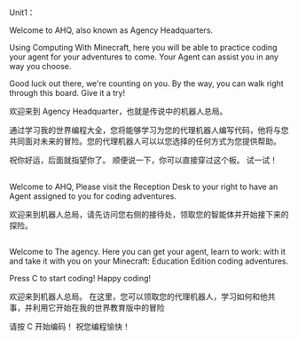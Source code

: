 ##
Unit1：

Welcome to AHQ, also known as Agency Headquarters. 

Using Computing With Minecraft, here you will be able to practice coding your agent for your adventures to come. Your Agent can assist you in any way you choose.
 
Good luck out there, we're counting on you. By the way, you can walk right through this board. Give it a try! 

欢迎来到 Agency Headquarter，也就是传说中的机器人总局。

通过学习我的世界编程大全，您将能够学习为您的代理机器人编写代码，他将与您共同面对未来的冒险。您的代理机器人可以以您选择的任何方式为您提供帮助。
 
祝你好运，后面就指望你了。 顺便说一下，你可以直接穿过这个板。 试一试！

##
Welcome to AHQ, Please visit the Reception Desk to your right to have an Agent assigned to you for coding adventures.

欢迎来到机器人总局，请先访问您右侧的接待处，领取您的智能体并开始接下来的探险。

##
Welcome to The agency. Here you can get your agent, learn to work: with it and take it with you on your Minecraft:  Education Edition coding adventures. 

Press C to start coding! Happy coding! 

欢迎来到机器人总局。 在这里，您可以领取您的代理机器人，学习如何和他共事，并利用它开始在我的世界教育版中的冒险

请按 C 开始编码！ 祝您编程愉快！